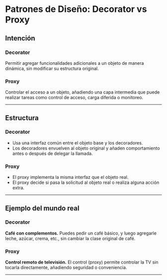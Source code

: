 # Patrones de Diseño: Decorator vs Proxy


## Intención

### Decorator
Permitir agregar funcionalidades adicionales a un objeto de manera dinámica, sin modificar su estructura original.

### Proxy
Controlar el acceso a un objeto, añadiendo una capa intermedia que puede realizar tareas como control de acceso, carga diferida o monitoreo.

---

## Estructura

### Decorator
- Usa una interfaz común entre el objeto base y los decoradores.
- Los decoradores envuelven al objeto original y añaden comportamiento antes o después de delegar la llamada.

### Proxy
- El proxy implementa la misma interfaz que el objeto real.
- El proxy decide si pasa la solicitud al objeto real o realiza alguna acción extra.

---

## Ejemplo del mundo real

### Decorator
**Café con complementos.** Puedes pedir un café básico, y luego agregarle leche, azúcar, crema, etc., sin cambiar la clase original de café.

### Proxy
**Control remoto de televisión.** El control (proxy) permite controlar la TV sin tocarla directamente, añadiendo seguridad o conveniencia.

---

